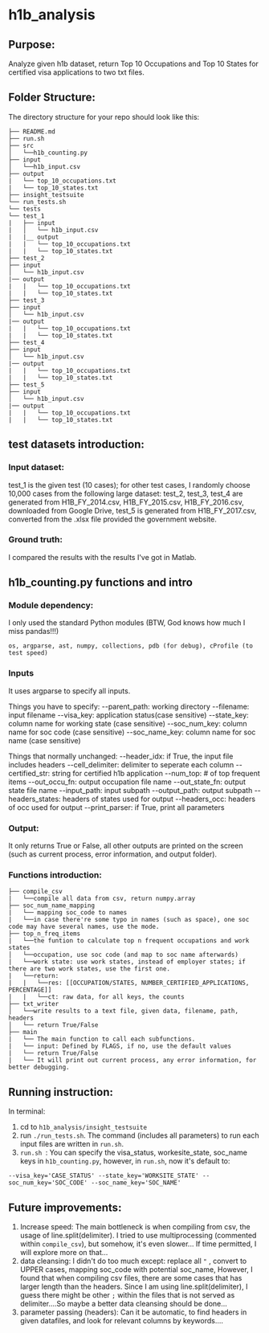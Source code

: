 # h1b_analysis
## Purpose: 
Analyze given h1b dataset, return Top 10 Occupations and Top 10 States for certified visa applications to two txt files.
## Folder Structure: 
The directory structure for your repo should look like this:
```
├── README.md 
├── run.sh
├── src
│   └──h1b_counting.py
├── input
│   └──h1b_input.csv
├── output
|   └── top_10_occupations.txt
|   └── top_10_states.txt
├── insight_testsuite
└── run_tests.sh
└── tests
└── test_1
|   ├── input
|   │   └── h1b_input.csv
|   |__ output
|   |   └── top_10_occupations.txt
|   |   └── top_10_states.txt
├── test_2
├── input
│   └── h1b_input.csv
|── output
|   |   └── top_10_occupations.txt
|   |   └── top_10_states.txt
├── test_3
├── input
│   └── h1b_input.csv
|── output
|   |   └── top_10_occupations.txt
|   |   └── top_10_states.txt
├── test_4
├── input
│   └── h1b_input.csv
|── output
|   |   └── top_10_occupations.txt
|   |   └── top_10_states.txt
├── test_5
├── input
│   └── h1b_input.csv
|── output
|   |   └── top_10_occupations.txt
|   |   └── top_10_states.txt
```
## test datasets introduction:
### Input dataset: 
test_1 is the given test (10 cases); 
for other test cases, I randomly choose 10,000 cases from the following large dataset: 
test_2, test_3, test_4 are generated from H1B_FY_2014.csv, H1B_FY_2015.csv, H1B_FY_2016.csv, downloaded from Google Drive, 
test_5 is generated from H1B_FY_2017.csv, converted from the .xlsx file provided the government website. 
### Ground truth:
I compared the results with the results I've got in Matlab. 

## h1b_counting.py functions and intro
### Module dependency:
I only used the standard Python modules (BTW, God knows how much I miss pandas!!!)

`os, argparse, ast, numpy, collections, pdb (for debug), cProfile (to test speed)`
### Inputs
It uses argparse to specify all inputs. 

Things you have to specify:
--parent_path: working directory
--filename: input filename
--visa_key: application status(case sensitive)
--state_key: column name for working state (case sensitive)
--soc_num_key: column name for soc code (case sensitive)
--soc_name_key: column name for soc name (case sensitive)

Things that normally unchanged: 
--header_idx: if True, the input file includes headers
--cell_delimiter: delimiter to seperate each column
--certified_str: string for certified h1b application
--num_top: # of top frequent items
--out_occu_fn: output occupation file name
--out_state_fn: output state file name
--input_path: input subpath
--output_path: output subpath
--headers_states: headers of states used for output
--headers_occ: headers of occ used for output
--print_parser: if True, print all parameters

### Output: 
It only returns True or False, all other outputs are printed on the screen (such as current process, error information,  and output folder).


### Functions introduction: 
```
├── compile_csv
|   └──compile all data from csv, return numpy.array
├── soc_num_name_mapping
|   └── mapping soc_code to names
|   └──in case there're some typo in names (such as space), one soc code may have several names, use the mode.
├── top_n_freq_items
|   └──the funtion to calculate top n frequent occupations and work states
│   └──occupation, use soc code (and map to soc name afterwards)
|   └──work state: use work states, instead of employer states; if there are two work states, use the first one.
|   └──return: 
|   |   └──res: [[OCCUPATION/STATES, NUMBER_CERTIFIED_APPLICATIONS, PERCENTAGE]]
|   |   └──ct: raw data, for all keys, the counts
├── txt_writer
│   └──write results to a text file, given data, filename, path, headers
│   └── return True/False
├── main
|   └── The main function to call each subfunctions.
|   └── input: Defined by FLAGS, if no, use the default values
|   └── return True/False
|   └── It will print out current process, any error information, for better debugging.
```


## Running instruction:
In terminal:
1. cd to `h1b_analysis/insight_testsuite` 
2. run `./run_tests.sh`. The command (includes all parameters) to run each input files are written in `run.sh`. 
3. `run.sh `: You can specify the visa_status, workesite_state, soc_name keys in `h1b_counting.py`, however, in `run.sh`, now it's default to:

`--visa_key='CASE_STATUS' --state_key='WORKSITE_STATE' --soc_num_key='SOC_CODE' --soc_name_key='SOC_NAME'`


## Future improvements:
1. Increase speed:
    The main bottleneck is when compiling from csv, the usage of line.split(delimiter). I tried to use multiprocessing (commented within `compile_csv`), but somehow, it's even slower... If time permitted, I will explore more on that...
2. data cleansing:
I didn't do too much except: replace all `"` , convert to UPPER cases, mapping soc_code with potential soc_name, However, I found that when compiling csv files, there are some cases that has larger length than the headers. Since I am using line.split(delimiter), I guess there might be other  `;` within the files that is not served as delimiter....So maybe a better data cleansing should be done...
3. parameter passing (headers):
Can it be automatic, to find headers in given datafiles, and look for relevant columns by keywords....
